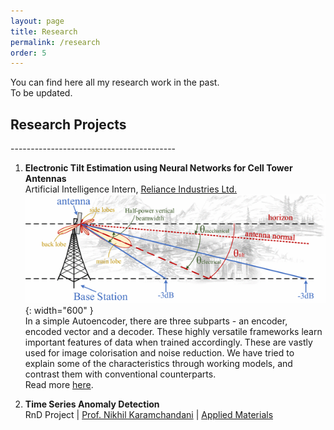 ```yaml
---
layout: page
title: Research
permalink: /research
order: 5
---
```

You can find here all my research work in the past.   
To be updated.   

<h2><b>Research Projects</b></h2>
-----------------------------------------

1. **Electronic Tilt Estimation using Neural Networks for Cell Tower Antennas**            
   Artificial Intelligence Intern, [Reliance Industries Ltd.](https://www.ril.com/)  
 ![Radiation Pattern of Towers](/images/tilt-estimation/tilt-estimation-tower-pattern.png){: width="600" }  
  In a simple Autoencoder, there are three subparts - an encoder, encoded vector and a decoder. These highly versatile frameworks learn important features of data when trained accordingly. These are vastly used for image colorisation and noise reduction. We have tried to explain some of the characteristics through working models, and contrast them with conventional counterparts.     
  Read more [here](pages/tilt-estimation.md).   
  
 2. **Time Series Anomaly Detection**  
  RnD Project | [Prof. Nikhil Karamchandani](https://sites.google.com/site/nikhilkaram/) | [Applied Materials](https://www.appliedmaterials.com/)
  
